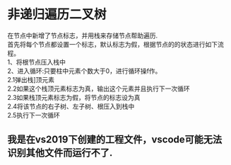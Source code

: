 #  非递归遍历二叉树

在节点中新增了节点标志，并用栈来存储节点帮助遍历.  
首先将每个节点都设置一个标志，默认标志为假，根据节点的的状态进行如下流程。  
1、将根节点压入栈中  
2、进入循环:只要柱中元素个数大于0，进行循环操f作。  
2.1弹出栈]顶元素  
2.2如果这个栈顶元素标志为真，输出这个元素并且执行下一次循环  
2.3如果栈顶元素标志为假，将节点的标志设为真  
2.4将该节点的右子树、左子树、根压入到栈中  
2.5执行下一次循环

## 我是在vs2019下创建的工程文件，vscode可能无法识别其他文件而运行不了.
